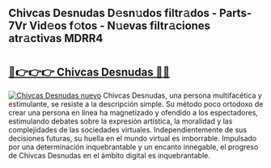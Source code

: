## Chivcas Desnudas D𝚎sn𝚞dos filtr𝚊dos - Parts-7Vr Vid𝚎os f𝚘tos - N𝚞evas filtr𝚊ciones atr𝚊ctivas MDRR4

# <h2><a href="http://mb8b1sg.tromn.icu/?c=Chivcas+Desnudas">🔗👉👉👉 Chivcas Desnudas 🔗🔗</a></h2>

[![Chivcas Desnudas nuevo](https://i.imgur.com/pEAQMta.gif)](http://mb8b1sg.tromn.icu/?c=Chivcas+Desnudas)
Chivcas Desnudas, una persona multifacética y estimulante, se resiste a la descripción simple. Su método poco ortodoxo de crear una persona en línea ha magnetizado y ofendido a los espectadores, estimulando debates sobre la expresión artística, la moralidad y las complejidades de las sociedades virtuales. Independientemente de sus decisiones futuras, su huella en el mundo virtual es imborrable. Impulsado por una determinación inquebrantable y un encanto innegable, el progreso de Chivcas Desnudas en el ámbito digital es inquebrantable.
